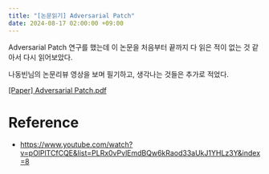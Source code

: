 ```yaml
---
title: "[논문읽기] Adversarial Patch"
date: 2024-08-17 02:00:00 +09:00
---
```


Adversarial Patch 연구를 했는데 이 논문을 처음부터 끝까지 다 읽은 적이 없는 것 같아서 다시 읽어보았다.

나동빈님의 논문리뷰 영상을 보며 필기하고, 생각나는 것들은 추가로 적었다.

[[Paper] Adversarial Patch.pdf](https://github.com/user-attachments/files/16639679/Paper.Adversarial.Patch.pdf)

# Reference
- https://www.youtube.com/watch?v=pOlPlTCfCQE&list=PLRx0vPvlEmdBQw6kRaod33aUkJ1YHLz3Y&index=8